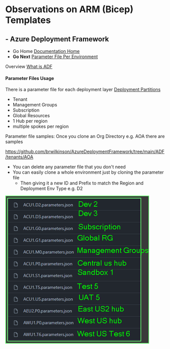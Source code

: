 #  Observations on ARM (Bicep) Templates

## - Azure Deployment Framework
- Go Home [Documentation Home](./index.md)
- **Go Next** [Parameter File Per Environment](./Parameter_Files_Per_Environment.md)

Overview [What is ADF](./ADF.md)

####  Parameter Files Usage

There is a parameter file for each deployment layer [Deployment Partitions](./Deployment_Partitions.md)
- Tenant
- Management Groups
- Subscription
- Global Resources
- 1 Hub per region
- multiple spokes per region

Parameter file samples: Once you clone an Org Directory e.g. AOA there are samples

https://github.com/brwilkinson/AzureDeploymentFramework/tree/main/ADF/tenants/AOA

- You can delete any parameter file that you don't need
- You can easily clone a whole environment just by cloning the parameter file
    - Then giving it a new ID and Prefix to match the Region and Deployment Env Type e.g. D2

![AOA Parameter Files](./Parameter_Files_Examples.png)